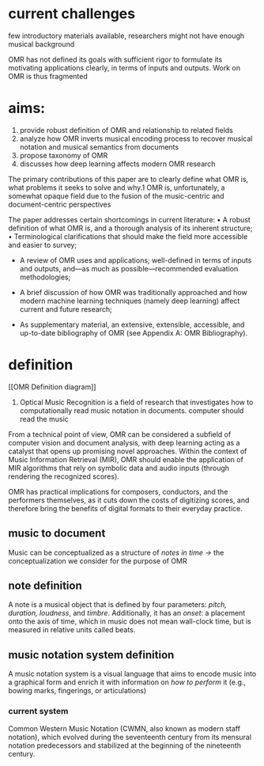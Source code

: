 # current challenges
few introductory materials available, researchers might not have enough musical background

OMR has not defined its goals with sufficient rigor to formulate its motivating applications clearly, in terms of inputs and outputs. Work on OMR is thus fragmented
# aims:

1. provide robust definition of OMR and relationship to related fields
2. analyze how OMR inverts musical encoding process to recover musical notation and musical semantics from documents
3. propose taxonomy of OMR
4. discusses how deep learning affects modern OMR research

The primary contributions of this paper are to clearly define what OMR is, what problems it seeks to solve and why.1 OMR is, unfortunately, a somewhat opaque field due to the fusion of the music-centric and document-centric perspectives

The paper addresses certain shortcomings in current literature: • A robust definition of what OMR is, and a thorough analysis of its inherent structure; • Terminological clarifications that should make the field more accessible and easier to survey;

- A review of OMR uses and applications; well-defined in terms of inputs and outputs, and—as much as possible—recommended evaluation methodologies;
    
- A brief discussion of how OMR was traditionally approached and how modern machine learning techniques (namely deep learning) affect current and future research;
    
- As supplementary material, an extensive, extensible, accessible, and up-to-date bibliography of OMR
    (see Appendix A: OMR Bibliography).

# definition
[[OMR Definition diagram]]

1. Optical Music Recognition is a field of research that investigates how to computationally read music notation in documents. computer should read the music

From a technical point of view, OMR can be considered a subfield of computer vision and document analysis, with deep learning acting as a catalyst that opens up promising novel approaches. Within the context of Music Information Retrieval (MIR), OMR should enable the application of MIR algorithms that rely on symbolic data and audio inputs (through rendering the recognized scores).

OMR has practical implications for composers, conductors, and the performers themselves, as it cuts down the costs of digitizing scores, and therefore bring the benefits of digital formats to their everyday practice.

## music to document

Music can be conceptualized as a structure of _notes in time →_ the conceptualization we consider for the purpose of OMR

## note definition

A note is a musical object that is defined by four parameters: _pitch, duration, loudness_, and _timbre_. Additionally, it has an _onset_: a placement onto the axis of time, which in music does not mean wall-clock time, but is measured in relative units called beats.

## music notation system definition

A music notation system is a visual language that aims to encode music into a graphical form and enrich it with information on _how to perform_ it (e.g., bowing marks, fingerings, or articulations)

### current system
Common Western Music Notation (CWMN, also known as modern staff notation), which evolved during the seventeenth century from its mensural notation predecessors and stabilized at the beginning of the nineteenth century.



